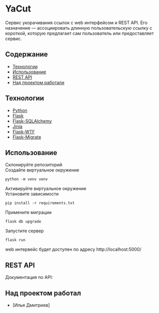 # YaCut
Сервис укорачивания ссылок с web интерфейсом и REST API. Его назначение — ассоциировать длинную пользовательскую ссылку с короткой, которую предлагает сам пользователь или предоставляет сервис.

## Содержание
- [Технологии](#технологии)
- [Использование](#использование)
- [REST API](#rest-api)
- [Над проектом работали](#над-проектом-работали)

## Технологии
- [Python](https://www.python.org/)
- [Flask](https://flask.palletsprojects.com/)
- [Flask-SQLAlchemy](https://flask-sqlalchemy.palletsprojects.com/)
- [Jinja](https://jinja.palletsprojects.com/)
- [Flask-WTF](https://flask-wtf.readthedocs.io/)
- [Flask-Migrate](https://flask-migrate.readthedocs.io/)

## Использование
Склонируйте репозиторий  
Создайте виртуальное окружение 
```
python -m venv venv
```
Активируйте виртуальное окружение  
Установите зависимости 
```
pip install -r requirements.txt
```
Примените миграции
```
flask db upgrade
```
Запустите сервер
```
flask run
```
web интервейс будет доступен по адресу http://localhost:5000/

## REST API
Документация по API: 

## Над проектом работал
- [Илья Дмитриев]